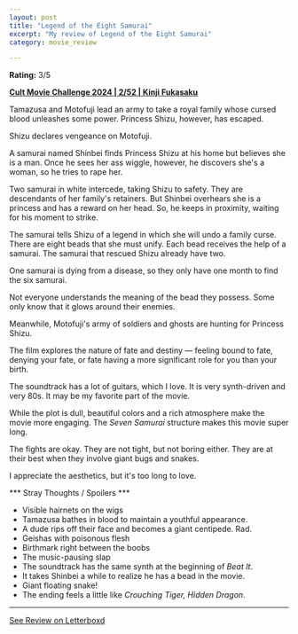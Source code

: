 ```yaml
---
layout: post
title: "Legend of the Eight Samurai"
excerpt: "My review of Legend of the Eight Samurai"
category: movie_review

---
```


**Rating:** 3/5

<b><a href="https://boxd.it/rIGbC/detail">Cult Movie Challenge 2024 | 2/52 | Kinji Fukasaku</a></b>

Tamazusa and Motofuji lead an army to take a royal family whose cursed blood unleashes some power. Princess Shizu, however, has escaped.

Shizu declares vengeance on Motofuji.

A samurai named Shinbei finds Princess Shizu at his home but believes she is a man. Once he sees her ass wiggle, however, he discovers she's a woman, so he tries to rape her.

Two samurai in white intercede, taking Shizu to safety. They are descendants of her family's retainers. But Shinbei overhears she is a princess and has a reward on her head. So, he keeps in proximity, waiting for his moment to strike.

The samurai tells Shizu of a legend in which she will undo a family curse. There are eight beads that she must unify. Each bead receives the help of a samurai. The samurai that rescued Shizu already have two.

One samurai is dying from a disease, so they only have one month to find the six samurai.

Not everyone understands the meaning of the bead they possess. Some only know that it glows around their enemies.

Meanwhile, Motofuji's army of soldiers and ghosts are hunting for Princess Shizu.

The film explores the nature of fate and destiny — feeling bound to fate, denying your fate, or fate having a more significant role for you than your birth.

The soundtrack has a lot of guitars, which I love. It is very synth-driven and very 80s. It may be my favorite part of the movie.

While the plot is dull, beautiful colors and a rich atmosphere make the movie more engaging. The <i>Seven Samurai</i> structure makes this movie super long.

The fights are okay. They are not tight, but not boring either. They are at their best when they involve giant bugs and snakes.

I appreciate the aesthetics, but it's too long to love.

*** Stray Thoughts / Spoilers ***
* Visible hairnets on the wigs
* Tamazusa bathes in blood to maintain a youthful appearance.
* A dude rips off their face and becomes a giant centipede. Rad.
* Geishas with poisonous flesh
* Birthmark right between the boobs
* The music-pausing slap
* The soundtrack has the same synth at the beginning of <i>Beat It</i>.
* It takes Shinbei a while to realize he has a bead in the movie.
* Giant floating snake!
* The ending feels a little like <i>Crouching Tiger, Hidden Dragon</i>.

<hr>

[See Review on Letterboxd](https://boxd.it/5z9ibz)
